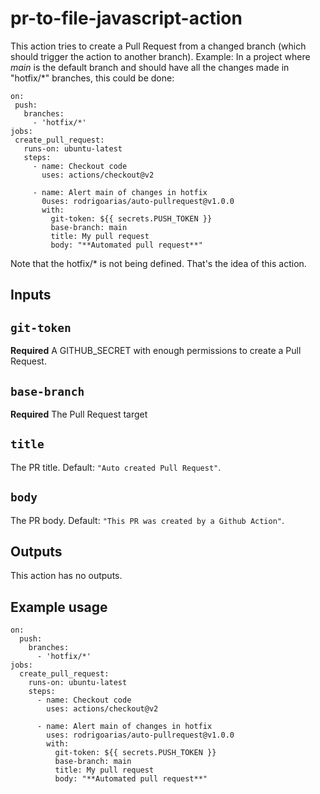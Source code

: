 # pr-to-file-javascript-action

This action tries to create a Pull Request from a changed branch (which should trigger the action to another branch).
Example:
In a project where *main* is the default branch and should have all the changes made in "hotfix/*" branches, this could be done:
 ```
on:
  push:
    branches:
      - 'hotfix/*'
jobs:
  create_pull_request:
    runs-on: ubuntu-latest
    steps:
      - name: Checkout code
        uses: actions/checkout@v2

      - name: Alert main of changes in hotfix
        0uses: rodrigoarias/auto-pullrequest@v1.0.0
        with:
          git-token: ${{ secrets.PUSH_TOKEN }}
          base-branch: main
          title: My pull request
          body: "**Automated pull request**"
```
Note that the hotfix/* is not being defined. That's the idea of this action.

## Inputs

## `git-token`

**Required** A GITHUB_SECRET with enough permissions to create a Pull Request.

## `base-branch`

**Required** The Pull Request target

## `title`

The PR title. Default: `"Auto created Pull Request"`.

## `body`

The PR body. Default: `"This PR was created by a Github Action"`.

## Outputs
This action has no outputs.

## Example usage

```
on:
  push:
    branches:
      - 'hotfix/*'
jobs:
  create_pull_request:
    runs-on: ubuntu-latest
    steps:
      - name: Checkout code
        uses: actions/checkout@v2

      - name: Alert main of changes in hotfix
        uses: rodrigoarias/auto-pullrequest@v1.0.0
        with:
          git-token: ${{ secrets.PUSH_TOKEN }}
          base-branch: main
          title: My pull request
          body: "**Automated pull request**"
```
